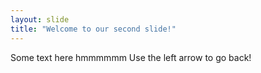 ```yaml
---
layout: slide
title: "Welcome to our second slide!"
---
```

Some text here hmmmmmm
Use the left arrow to go back!
